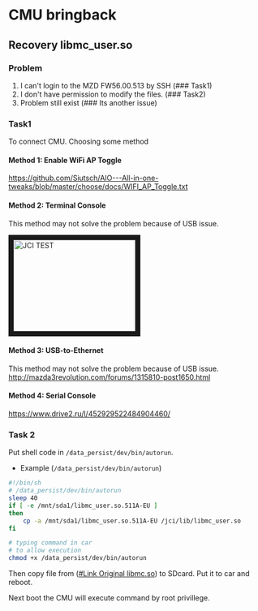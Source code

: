 # CMU bringback

## Recovery libmc_user.so

### Problem
1. I can't login to the MZD FW56.00.513 by SSH (### Task1)
2. I don't have permission to modify the files. (### Task2)
3. Problem still exist (### Its another issue)

### Task1
To connect CMU. Choosing some method

#### Method 1: Enable WiFi AP Toggle

https://github.com/Siutsch/AIO---All-in-one-tweaks/blob/master/choose/docs/WIFI_AP_Toggle.txt

#### Method 2: Terminal Console

This method may not solve the problem because of USB issue.

<a href="http://www.youtube.com/watch?feature=player_embedded&v=M-iJLuxwfzU" target="_blank"><img src="http://img.youtube.com/vi/M-iJLuxwfzU/0.jpg" alt="JCI TEST" width="240" height="180" border="10" /></a>

#### Method 3: USB-to-Ethernet

This method may not solve the problem because of USB issue.
http://mazda3revolution.com/forums/1315810-post1650.html

#### Method 4: Serial Console

https://www.drive2.ru/l/452929522484904460/

### Task 2

Put shell code in `/data_persist/dev/bin/autorun`.



* Example (`/data_persist/dev/bin/autorun`)

```bash
#!/bin/sh
# /data_persist/dev/bin/autorun
sleep 40
if [ -e /mnt/sda1/libmc_user.so.511A-EU ]
then
    cp -a /mnt/sda1/libmc_user.so.511A-EU /jci/lib/libmc_user.so
fi
```

```bash
# typing command in car
# to allow execution
chmod +x /data_persist/dev/bin/autorun
```

Then copy file from ([#Link Original libmc.so]( https://github.com/Siutsch/AIO---All-in-one-tweaks/tree/master/choose/config_org_all/media-order-patching/jci/lib)) to SDcard. Put it to car and reboot.

Next boot the CMU will execute command by root privillege.
